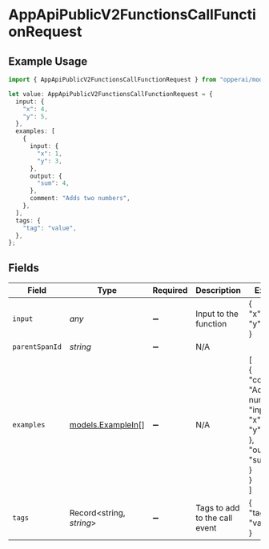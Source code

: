 # AppApiPublicV2FunctionsCallFunctionRequest

## Example Usage

```typescript
import { AppApiPublicV2FunctionsCallFunctionRequest } from "opperai/models";

let value: AppApiPublicV2FunctionsCallFunctionRequest = {
  input: {
    "x": 4,
    "y": 5,
  },
  examples: [
    {
      input: {
        "x": 1,
        "y": 3,
      },
      output: {
        "sum": 4,
      },
      comment: "Adds two numbers",
    },
  ],
  tags: {
    "tag": "value",
  },
};
```

## Fields

| Field                                                                                      | Type                                                                                       | Required                                                                                   | Description                                                                                | Example                                                                                    |
| ------------------------------------------------------------------------------------------ | ------------------------------------------------------------------------------------------ | ------------------------------------------------------------------------------------------ | ------------------------------------------------------------------------------------------ | ------------------------------------------------------------------------------------------ |
| `input`                                                                                    | *any*                                                                                      | :heavy_minus_sign:                                                                         | Input to the function                                                                      | {<br/>"x": 4,<br/>"y": 5<br/>}                                                             |
| `parentSpanId`                                                                             | *string*                                                                                   | :heavy_minus_sign:                                                                         | N/A                                                                                        |                                                                                            |
| `examples`                                                                                 | [models.ExampleIn](../models/examplein.md)[]                                               | :heavy_minus_sign:                                                                         | N/A                                                                                        | [<br/>{<br/>"comment": "Adds two numbers",<br/>"input": {<br/>"x": 1,<br/>"y": 3<br/>},<br/>"output": {<br/>"sum": 4<br/>}<br/>}<br/>] |
| `tags`                                                                                     | Record<string, *string*>                                                                   | :heavy_minus_sign:                                                                         | Tags to add to the call event                                                              | {<br/>"tag": "value"<br/>}                                                                 |